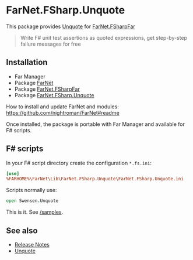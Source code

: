 [/samples]: https://github.com/nightroman/FarNet.FSharp.Unquote/tree/main/samples
[FarNet.FSharpFar]: https://github.com/nightroman/FarNet/tree/main/FSharpFar#readme
[Unquote]: https://github.com/SwensenSoftware/unquote

# FarNet.FSharp.Unquote

This package provides [Unquote] for [FarNet.FSharpFar]

> Write F# unit test assertions as quoted expressions, get step-by-step failure messages for free

## Installation

- Far Manager
- Package [FarNet](https://www.nuget.org/packages/FarNet)
- Package [FarNet.FSharpFar](https://www.nuget.org/packages/FarNet.FSharpFar)
- Package [FarNet.FSharp.Unquote](https://www.nuget.org/packages/FarNet.FSharp.Unquote)

How to install and update FarNet and modules:\
https://github.com/nightroman/FarNet#readme

Once installed, the package is portable with Far Manager and available for F# scripts.

## F# scripts

In your F# script directory create the configuration `*.fs.ini`:

```ini
[use]
%FARHOME%\FarNet\Lib\FarNet.FSharp.Unquote\FarNet.FSharp.Unquote.ini
```

Scripts normally use:

```fsharp
open Swensen.Unquote
```

This is it. See [/samples].

## See also

- [Release Notes](https://github.com/nightroman/FarNet.FSharp.Unquote/blob/main/Release-Notes.md)
- [Unquote]
